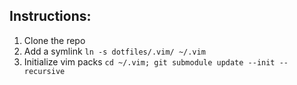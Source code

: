 ## Instructions:
1. Clone the repo
2. Add a symlink `ln -s dotfiles/.vim/ ~/.vim`
3. Initialize vim packs `cd ~/.vim; git submodule update --init --recursive`
